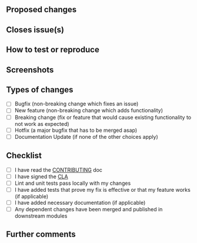 <!-- This is a pull request template, you do not need to uncomment or remove the comments, they won't show up in the PR text. -->
<!-- Your Pull Request name should start with one of the following tags -->
<!-- [NEW] For new features -->
<!-- [FIX] For bug fixes -->
<!-- [BREAK] For pull requests including breaking changes -->

## Proposed changes
<!-- Describe the big picture of your changes here to communicate to the maintainers why we should accept this pull request. If it fixes a bug or resolves a feature request, be sure to link to that issue below. -->

## Closes issue(s)
<!-- Link the issues being closed by this PR. For example, you can use #594 if this PR closes issue number 594 -->

## How to test or reproduce
<!-- Mention how you would reproduce the bug if not mentioned on the issue page already. Also mention which screens are going to have the changes if applicable -->

## Screenshots

## Types of changes
<!-- What types of changes does your code introduce to Rocket.Chat? -->
<!-- Put an `x` in the boxes that apply -->

- [ ] Bugfix (non-breaking change which fixes an issue)
- [ ] New feature (non-breaking change which adds functionality)
- [ ] Breaking change (fix or feature that would cause existing functionality to not work as expected)
- [ ] Hotfix (a major bugfix that has to be merged asap)
- [ ] Documentation Update (if none of the other choices apply)

## Checklist
<!-- Put an `x` in the boxes that apply. You can also fill these out after creating the PR. If you're unsure about any of them, don't hesitate to ask. We're here to help! This is simply a reminder of what we are going to look for before merging your code. -->

- [ ] I have read the [CONTRIBUTING](https://github.com/RocketChat/Rocket.Chat/blob/develop/.github/CONTRIBUTING.md#contributing-to-rocketchat) doc
- [ ] I have signed the [CLA](https://cla-assistant.io/RocketChat/Rocket.Chat)
- [ ] Lint and unit tests pass locally with my changes
- [ ] I have added tests that prove my fix is effective or that my feature works (if applicable)
- [ ] I have added necessary documentation (if applicable)
- [ ] Any dependent changes have been merged and published in downstream modules

## Further comments
<!-- If this is a relatively large or complex change, kick off the discussion by explaining why you chose the solution you did and what alternatives you considered, etc... -->

